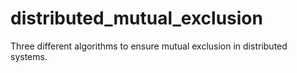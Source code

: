 # distributed_mutual_exclusion
Three different algorithms to ensure mutual exclusion in distributed systems. 
